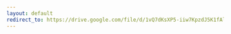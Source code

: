 ```yaml
---
layout: default
redirect_to: https://drive.google.com/file/d/1vQ7dKsXP5-iiw7KpzdJ5K1fAlPgbgOs-/view?usp=sharing
---
```

